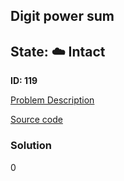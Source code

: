 ## Digit power sum

## State: :cloud: **Intact**

**ID: 119**

[Problem Description](https://projecteuler.net/problem=119)

[Source code](main.cpp)

### Solution
0